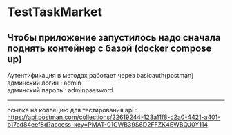 # TestTaskMarket
Чтобы приложение запустилось надо сначала поднять контейнер с базой (docker compose up)
---------------------------------------------------------------------------------------
Аутентификация в методах работает через basicauth(postman) <br />
админский логин : admin <br />
админский пароль : adminpassword
***************************************************************************************
ссылка на коллецию для тестирования api : 
https://api.postman.com/collections/22619244-123a11f8-c2a0-4421-a401-b17cd84eef8d?access_key=PMAT-01GWB39S6D2FFZK4EWBQJ0Y114
